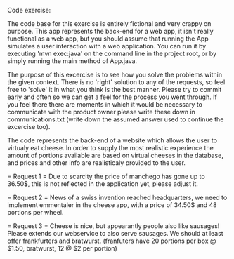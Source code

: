 Code exercise:

The code base for this exercise is entirely fictional and very crappy on 
purpose. This app represents the back-end for a web app, it isn't really 
functional as a web app, but you should assume that running the App simulates
a user interaction with a web application. You can run it by executing
'mvn exec:java' on the command line in the project root, or by simply running
the main method of App.java.

The purpose of this excercise is to see how you solve the problems within the 
given context. There is no 'right' solution to any of the requests, so feel free
to 'solve' it in what you think is the best manner. Please try to commit early 
and often so we can get a feel for the process you went through. If you feel
there there are moments in which it would be necessary to communicate with the 
product owner please write these down in communications.txt (write down the 
assumed answer used to continue the excercise too).
 

The code represents the back-end of a website which allows the user to virtualy 
eat cheese. In order to supply the most realistic experience the amount of
portions available are based on virtual cheeses in the database, and  prices and
other info are realisticaly provided to the user.


= Request 1 =
Due to scarcity the price of manchego has gone up to 36.50$, this is not 
reflected in the application yet, please adjust it.

= Request 2 =
News of a swiss invention reached headquarters, we need to implement emmentaler 
in the cheese app, with a price of 34.50$ and 48 portions per wheel.


= Request 3 =
Cheese is nice, but appearantly people also like sausages! Please extends our webservice to also serve sausages.
We should at least offer frankfurters and bratwurst. (franfuters have 20 portions per box @ $1.50, bratwurst, 12 @ $2 per portion)

